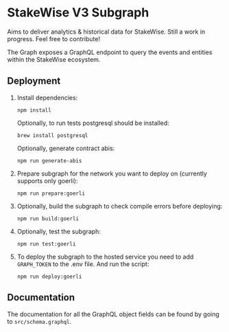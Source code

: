 # StakeWise V3 Subgraph

Aims to deliver analytics & historical data for StakeWise.
Still a work in progress. Feel free to contribute!

The Graph exposes a GraphQL endpoint to query the events
and entities within the StakeWise ecosystem.

## Deployment

1. Install dependencies:

   ```shell script
   npm install
   ```

   Optionally, to run tests postgresql should be installed:
   ```shell script
   brew install postgresql
   ```

   Optionally, generate contract abis:
   ```shell script
   npm run generate-abis
   ```

2. Prepare subgraph for the network you want to deploy on
(currently supports only goerli):

   ```shell script
   npm run prepare:goerli
   ```

3. Optionally, build the subgraph to check compile errors
before deploying:

    ```shell script
    npm run build:goerli
    ```

4. Optionally, test the subgraph:

   ```shell script
   npm run test:goerli
   ```

5. To deploy the subgraph to the hosted service 
you need to add `GRAPH_TOKEN` to the .env file.
And run the script:

   ```shell script
   npm run deploy:goerli
   ```

## Documentation

The documentation for all the GraphQL object fields can be
found by going to `src/schema.graphql`.
